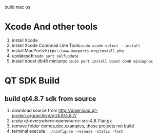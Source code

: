 build mac os

# Xcode And other tools
1. install Xcode
2. install Xcode Comnnad Line Tools:`sudo xcode-select --install`
3. install MacPorts:`https://www.macports.org/install.php`
4. updatesoft:`sudo port selfupdate`
5. install boost db48 miniunpc :`sudo port install boost db48 miniupnpc`


# QT SDK Build
## build qt4.8.7 sdk from source
1. download source from http://download.qt-project.org/archive/qt/4.8/4.8.7/
2. unzip qt-everywhere-opensource-src-4.8.7.tar.gz
3. remove folder demos,doc,examples, those projects not build
4. terminal execute : `./configure -release -static -fast`